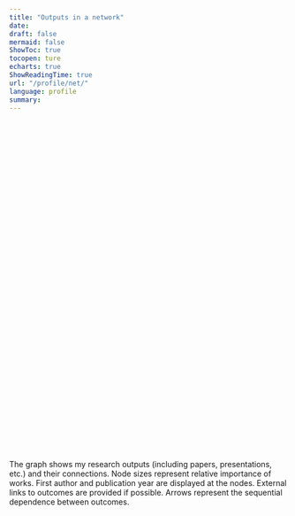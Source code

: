```yaml
---
title: "Outputs in a network"
date:
draft: false
mermaid: false
ShowToc: true
tocopen: ture
echarts: true
ShowReadingTime: true
url: "/profile/net/"
language: profile
summary:
---
```




<script src="/profile/network.js"></script>

<div id="main" style="width: auto; height: 600px;"></div>
<script type="text/javascript">
        // 在页面加载完成后调用初始化函数
        window.onload = function() {
            initECharts();
        };
</script>

The graph shows my research outputs (including papers, presentations, etc.) and their  connections. Node sizes represent relative importance of works. First author and publication year are displayed at the nodes. External links to outcomes are provided if possible. Arrows represent the sequential dependence between outcomes.



